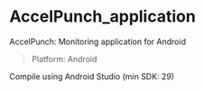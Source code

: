 # AccelPunch_application
AccelPunch: Monitoring application for Android

> Platform: Android

Compile using Android Studio (min SDK: 29)